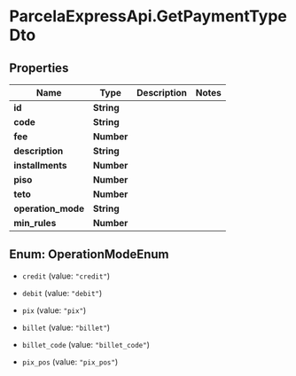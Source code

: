# ParcelaExpressApi.GetPaymentTypeDto

## Properties

Name | Type | Description | Notes
------------ | ------------- | ------------- | -------------
**id** | **String** |  | 
**code** | **String** |  | 
**fee** | **Number** |  | 
**description** | **String** |  | 
**installments** | **Number** |  | 
**piso** | **Number** |  | 
**teto** | **Number** |  | 
**operation_mode** | **String** |  | 
**min_rules** | **Number** |  | 



## Enum: OperationModeEnum


* `credit` (value: `"credit"`)

* `debit` (value: `"debit"`)

* `pix` (value: `"pix"`)

* `billet` (value: `"billet"`)

* `billet_code` (value: `"billet_code"`)

* `pix_pos` (value: `"pix_pos"`)




